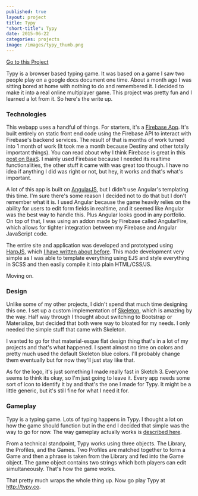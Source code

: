 ```yaml
---
published: true
layout: project
title: Typy
"short-title": Typy
date: 2015-06-22
categories: projects
image: /images/typy_thumb.png
---
```



<div class="portfolio-links">
    <a href="http://typy.co" class="button button-primary">Go to this Project</a>
    <!-- <a href="https://github.com/ron953/typy/" class="button">View Source</a> -->
</div>

Typy is a browser based typing game. It was based on a game I saw two people play on a google docs document one time. About a month ago I was sitting bored at home with nothing to do and remembered it. I decided to make it into a real online multiplayer game. This project was pretty fun and I learned a lot from it. So here's the write up.


### Technologies
This webapp uses a handful of things. For starters, it's a [Firebase App](https://firebase.com/). It's built entirely on static front end code using the Firebase API to interact with Firebase's backend services. The result of that is months of work turned into 1 month of work (It took me a month because Destiny and other totally important things). You can read about why I think Firebase is great in this [post on BaaS](/blog/2015/06/06/backend/). I mainly used Firebase because I needed its realtime functionalities, the other stuff it came with was great too though. I have no idea if anything I did was right or not, but hey, it works and that's what's important.

A lot of this app is built on [AngularJS](https://angularjs.org/), but I didn't use Angular's templating this time. I'm sure there's some reason I decided not to do that but I don't remember what it is. I used Angular because the game heavily relies on the ability for users to edit form fields in realtime, and it seemed like Angular was the best way to handle this. Plus Angular looks good in any portfolio. On top of that, I was using an addon made by Firebase called AngularFire, which allows for tighter integration between my Firebase and Angular JavaScript code.

The entire site and application was developed and prototyped using [HarpJS](http://harpjs.com/), which [I have written about before](/blog/2015/04/16/static/). This made development very simple as I was able to template everything using EJS and style everything in SCSS and then easily compile it into plain HTML/CSS/JS.

Moving on.


### Design
Unlike some of my other projects, I didn't spend that much time designing this one. I set up a custom implementation of [Skeleton](http://getskeleton.com/), which is amazing by the way. Half way through I thought about switching to Bootstrap or Materialize, but decided that both were way to bloated for my needs. I only needed the simple stuff that came with Skeleton.

I wanted to go for that material-esque flat design thing that's in a lot of my projects and that's what happened. I spent almost no time on colors and pretty much used the default Skeleton blue colors. I'll probably change them eventually but for now they'll just stay like that.

As for the logo, it's just something I made really fast in Sketch 3. Everyone seems to think its okay, so I'm just going to leave it. Every app needs some sort of icon to identify it by and that's the one I made for Typy. It might be a little generic, but it's still fine for what I need it for.


### Gameplay
Typy is a typing game. Lots of typing happens in Typy. I thought a lot on how the game should function but in the end I decided that simple was the way to go for now. The way gameplay actually works is [described here](http://typy.co/howtoplay.html/).

From a technical standpoint, Typy works using three objects. The Library, the Profiles, and the Games. Two Profiles are matched together to form a Game and then a phrase is taken from the Library and fed into the Game object. The game object contains two strings which both players can edit simultaneously. That's how the game works.



That pretty much wraps the whole thing up. Now go play Typy at http://typy.co.
